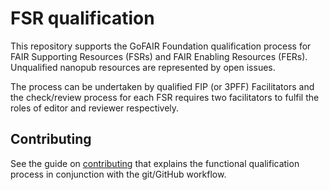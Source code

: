 # FSR qualification
This repository supports the GoFAIR Foundation qualification process for FAIR Supporting Resources (FSRs) and FAIR Enabling Resources (FERs). Unqualified nanopub resources are represented by open issues.

The process can be undertaken by qualified FIP (or 3PFF) Facilitators and the check/review process for each FSR requires two facilitators to fulfil the roles of editor and reviewer respectively.

## Contributing

See the guide on [contributing](CONTRIBUTING) that explains the functional qualification process in conjunction with the git/GitHub workflow.

